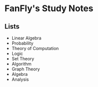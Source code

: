 FanFly's Study Notes
===
## Lists
* Linear Algebra
* Probability
* Theory of Computation
* Logic
* Set Theory
* Algorithm
* Graph Theory
* Algebra
* Analysis
